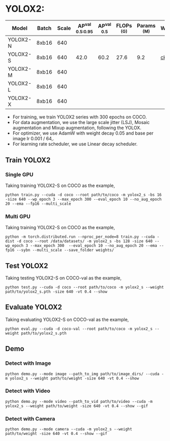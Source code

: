 # YOLOX2:

|   Model  | Batch | Scale | AP<sup>val<br>0.5:0.95 | AP<sup>val<br>0.5 | FLOPs<br><sup>(G) | Params<br><sup>(M) | Weight |
|----------|-------|-------|------------------------|-------------------|-------------------|--------------------|--------|
| YOLOX2-N | 8xb16 |  640  |                        |                   |                   |                    |  |
| YOLOX2-S | 8xb16 |  640  |          42.0          |        60.2       |        27.6       |          9.2       | [ckpt](https://github.com/yjh0410/RT-ODLab/releases/download/yolo_tutorial_ckpt/yolox2_s_coco.pth) |
| YOLOX2-M | 8xb16 |  640  |                        |                   |                   |                    |  |
| YOLOX2-L | 8xb16 |  640  |                        |                   |                   |                    |  |
| YOLOX2-X | 8xb16 |  640  |                        |                   |                   |                    |  |

- For training, we train YOLOX2 series with 300 epochs on COCO.
- For data augmentation, we use the large scale jitter (LSJ), Mosaic augmentation and Mixup augmentation, following the YOLOX.
- For optimizer, we use AdamW with weight decay 0.05 and base per image lr 0.001 / 64,.
- For learning rate scheduler, we use Linear decay scheduler.

## Train YOLOX2
### Single GPU
Taking training YOLOX2-S on COCO as the example,
```Shell
python train.py --cuda -d coco --root path/to/coco -m yolox2_s -bs 16 -size 640 --wp_epoch 3 --max_epoch 300 --eval_epoch 10 --no_aug_epoch 20 --ema --fp16 --multi_scale 
```

### Multi GPU
Taking training YOLOX2-S on COCO as the example,
```Shell
python -m torch.distributed.run --nproc_per_node=8 train.py --cuda -dist -d coco --root /data/datasets/ -m yolox2_s -bs 128 -size 640 --wp_epoch 3 --max_epoch 300  --eval_epoch 10 --no_aug_epoch 20 --ema --fp16 --sybn --multi_scale --save_folder weights/ 
```

## Test YOLOX2
Taking testing YOLOX2-S on COCO-val as the example,
```Shell
python test.py --cuda -d coco --root path/to/coco -m yolox2_s --weight path/to/yolox2_s.pth -size 640 -vt 0.4 --show 
```

## Evaluate YOLOX2
Taking evaluating YOLOX2-S on COCO-val as the example,
```Shell
python eval.py --cuda -d coco-val --root path/to/coco -m yolox2_s --weight path/to/yolox2_s.pth 
```

## Demo
### Detect with Image
```Shell
python demo.py --mode image --path_to_img path/to/image_dirs/ --cuda -m yolox2_s --weight path/to/weight -size 640 -vt 0.4 --show
```

### Detect with Video
```Shell
python demo.py --mode video --path_to_vid path/to/video --cuda -m yolox2_s --weight path/to/weight -size 640 -vt 0.4 --show --gif
```

### Detect with Camera
```Shell
python demo.py --mode camera --cuda -m yolox2_s --weight path/to/weight -size 640 -vt 0.4 --show --gif
```